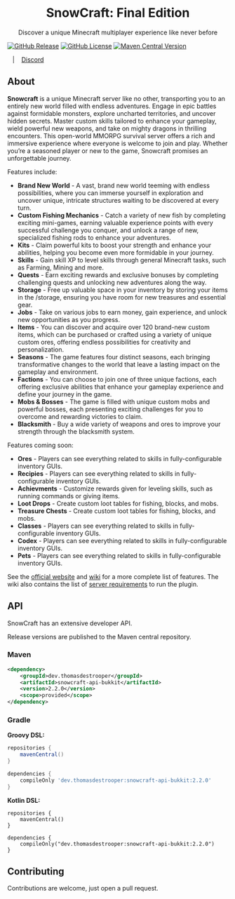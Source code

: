 <h1 style="text-align:center;">SnowCraft: Final Edition</h1>

<p style="text-align:center;">
Discover a unique Minecraft multiplayer experience like never before
  
[![GitHub Release](https://img.shields.io/badge/release-v2.2.2-blue)](https://github.com/ThomasDeStrooper/SnowCraft-Final-Edition/releases/latest)
[![GitHub License](https://img.shields.io/badge/license-GNU-green)](https://github.com/ThomasDeStrooper/SnowCraft-Final-Edition/blob/main/LICENSE.md)
[![Maven Central Version](https://img.shields.io/maven-central/v/dev.aurelium/auraskills-api-bukkit?style=flat-square&color=%238529F5)]()

&nbsp;&nbsp;&nbsp;|&nbsp;&nbsp;&nbsp;  <a href="https://discord.gg/w4eFd4WMhZ">Discord</a>

## About

**Snowcraft** is a unique Minecraft server like no other, transporting you to an entirely new world 
filled with endless adventures. Engage in epic battles against formidable monsters, 
explore uncharted territories, and uncover hidden secrets. Master custom skills tailored to enhance 
your gameplay, wield powerful new weapons, and take on mighty dragons in thrilling encounters. 
This open-world MMORPG survival server offers a rich and immersive experience where everyone 
is welcome to join and play. Whether you’re a seasoned player or new to the game, 
Snowcraft promises an unforgettable journey.

Features include:
- **Brand New World** - A vast, brand new world teeming with endless possibilities, where you can immerse yourself in exploration and uncover unique, intricate structures waiting to be discovered at every turn.
- **Custom Fishing Mechanics** - Catch a variety of new fish by completing exciting mini-games, earning valuable experience points with every successful challenge you conquer, and unlock a range of new, specialized fishing rods to enhance your adventures.
- **Kits** - Claim powerful kits to boost your strength and enhance your abilities, helping you become even more formidable in your journey.
- **Skills** - Gain skill XP to level skills through general Minecraft tasks, such as Farming, Mining and more.
- **Quests** - Earn exciting rewards and exclusive bonuses by completing challenging quests and unlocking new adventures along the way.
- **Storage** - Free up valuable space in your inventory by storing your items in the /storage, ensuring you have room for new treasures and essential gear.
- **Jobs** - Take on various jobs to earn money, gain experience, and unlock new opportunities as you progress.
- **Items** - You can discover and acquire over 120 brand-new custom items, which can be purchased or crafted using a variety of unique custom ores, offering endless possibilities for creativity and personalization.
- **Seasons** - The game features four distinct seasons, each bringing transformative changes to the world that leave a lasting impact on the gameplay and environment.
- **Factions** - You can choose to join one of three unique factions, each offering exclusive abilities that enhance your gameplay experience and define your journey in the game.
- **Mobs & Bosses** - The game is filled with unique custom mobs and powerful bosses, each presenting exciting challenges for you to overcome and rewarding victories to claim.
- **Blacksmith** - Buy a wide variety of weapons and ores to improve your strength through the blacksmith system.

Features coming soon:
- **Ores** - Players can see everything related to skills in fully-configurable inventory GUIs.
- **Recipies** - Players can see everything related to skills in fully-configurable inventory GUIs.
- **Achievments** - Customize rewards given for leveling skills, such as running commands or giving items.
- **Loot Drops** - Create custom loot tables for fishing, blocks, and mobs.
- **Treasure Chests** - Create custom loot tables for fishing, blocks, and mobs.
- **Classes** - Players can see everything related to skills in fully-configurable inventory GUIs.
- **Codex** - Players can see everything related to skills in fully-configurable inventory GUIs.
- **Pets** - Players can see everything related to skills in fully-configurable inventory GUIs.

See the [official website](https://aurelium.dev/auraskills) and [wiki](https://wiki.aurelium.dev/auraskills) for a more complete list of features. The wiki also contains the list of [server requirements](https://wiki.aurelium.dev/auraskills/server-requirements) to run the plugin.

## API

SnowCraft has an extensive developer API.

Release versions are published to the Maven central repository.

### Maven

```xml
<dependency>
    <groupId>dev.thomasdestrooper</groupId>
    <artifactId>snowcraft-api-bukkit</artifactId>
    <version>2.2.0</version>
    <scope>provided</scope>
</dependency>
```
### Gradle

**Groovy DSL:**
```gradle
repositories {
    mavenCentral()
}

dependencies {
    compileOnly 'dev.thomasdestrooper:snowcraft-api-bukkit:2.2.0'
}
```
**Kotlin DSL:**
```Gradle Kotlin DSL
repositories { 
    mavenCentral()
}

dependencies { 
    compileOnly("dev.thomasdestrooper:snowcraft-api-bukkit:2.2.0")
}
```

## Contributing
Contributions are welcome, just open a pull request.
